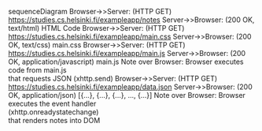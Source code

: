 sequenceDiagram
Browser->>Server: (HTTP GET) https://studies.cs.helsinki.fi/exampleapp/notes
Server->>Browser: (200 OK, text/html) HTML Code
Browser->>Server: (HTTP GET) https://studies.cs.helsinki.fi/exampleapp/main.css
Server->>Browser: (200 OK, text/css) main.css
Browser->>Server: (HTTP GET) https://studies.cs.helsinki.fi/exampleapp/main.js
Server->>Browser: (200 OK, application/javascript) main.js
Note over Browser: Browser executes code from main.js<br> that requests JSON (xhttp.send)
Browser->>Server: (HTTP GET) https://studies.cs.helsinki.fi/exampleapp/data.json 
Server->>Browser: (200 OK, application/json) [{...}, {...}, {...}, ..., {...}]
Note over Browser: Browser executes the event handler<br> (xhttp.onreadystatechange)<br> that renders notes into DOM